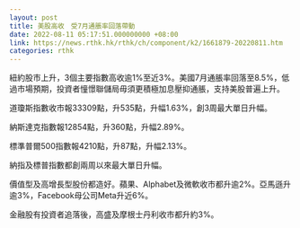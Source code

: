 ```yaml
---
layout: post
title: 美股高收　受7月通脹率回落帶動
date: 2022-08-11 05:17:51.000000000 +08:00
link: https://news.rthk.hk/rthk/ch/component/k2/1661879-20220811.htm
categories: rthk
---
```


紐約股市上升，3個主要指數高收逾1%至近3%。美國7月通脹率回落至8.5%，低過市場預期，投資者憧憬聯儲局毋須更積極加息壓抑通脹，支持美股普遍上升。

道瓊斯指數收市報33309點，升535點，升幅1.63%，創3周最大單日升幅。

納斯達克指數報12854點，升360點，升幅2.89%。

標準普爾500指數報4210點，升87點，升幅2.13%。

納指及標普指數都創兩周以來最大單日升幅。

價值型及高增長型股份都造好。蘋果、Alphabet及微軟收市都升逾2%。亞馬遜升逾3%，Facebook母公司Meta升近6%。

金融股有投資者追落後，高盛及摩根士丹利收市都升約3%。
